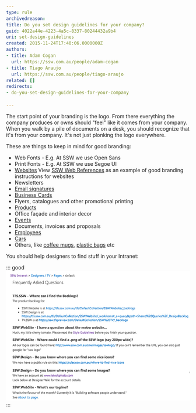 ```yaml
---
type: rule
archivedreason: 
title: Do you set design guidelines for your company?
guid: 4022a44e-4223-4a5c-8337-80244432a9b4
uri: set-design-guidelines
created: 2015-11-24T17:40:06.0000000Z
authors:
- title: Adam Cogan
  url: https://ssw.com.au/people/adam-cogan
- title: Tiago Araujo
  url: https://ssw.com.au/people/tiago-araujo
related: []
redirects:
- do-you-set-design-guidelines-for-your-company

---
```


The start point of your branding is the logo. From there everything the company produces or owns should "feel" like it comes from your company. When you walk by a pile of documents on a desk, you should recognize that it's from your company. It's not just plonking the logo everywhere.

These are things to keep in mind for good branding:

<!--endintro-->

* Web Fonts - E.g. At SSW we use Open Sans
* Print Fonts - E.g. At SSW we use Segoe UI
* [Websites](/rules-to-better-websites-branding-and-marketing) 
View [SSW Web References](https://www.ssw.com.au/ssw/company/Web-Reference.aspx) as an example of good branding instructions for websites
* Newsletters
* [Email signatures](/great-email-signatures)
* [Business Cards](/business-cards-branding)
* Flyers, catalogues and other promotional printing
* [Products](/products-branding)
* Office façade and interior decor
* [Events](/events-branding)
* Documents, invoices and proposals
* [Employees](/employees-branding)
* [Cars](/cars-branding)
* Others, like [coffee mugs](/coffee-mugs-branding), [plastic bags](/plastic-bags-branding) etc


You should help designers to find stuff in your Intranet:


::: good  
![Figure: Good Example - Keep things together in your Intranet](intranet.jpg)  
:::
